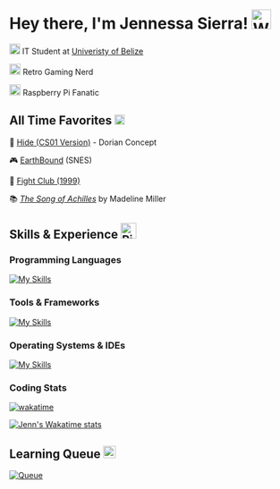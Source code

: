 # Hey there, I'm Jennessa Sierra! <img src="https://user-images.githubusercontent.com/5713670/87202985-820dcb80-c2b6-11ea-9f56-7ec461c497c3.gif" width="35px" alt="Waving Hand">

<dt>
    <dl>
        <img src="https://media.tenor.com/OEAjabUzGKEAAAAi/microsoft-computer.gif" width="19px" alt="Pixel PC GIF"> IT Student at <a href="https://www.ub.edu.bz"> Univeristy of Belize</a>
    </dl>
    <dl>
        <img src="https://i.gifer.com/GYFz.gif" width="20px" alt="GBA GIF"> Retro Gaming Nerd
    </dl>
    <dl>
        <img src="https://www.raspberrypi.org/app/uploads/2012/01/Spec-RaspberryPi-GIF-256-Transp.gif" width="20px" alt="Raspberry Pi Logo GIF"> Raspberry Pi Fanatic
    </dl>  
</dt>

## All Time Favorites <img src="https://i.giphy.com/yHkFwHXeSA9z6DYALc.webp" height="18px" alt="5 Stars GIF">

<dt>
    <dl>
       🎵 <a href="https://www.youtube.com/watch?v=tlFolRo1WiE">Hide (CS01 Version)</a> - Dorian Concept
    </dl>
    <dl>
        🎮 <a href="https://earthbound.fandom.com/wiki/EarthBound">EarthBound</a> (SNES)
    </dl>
    <dl>
        🎥 <a href="https://www.youtube.com/watch?v=qtRKdVHc-cE">Fight Club (1999)</a>
    </dl>
    <dl>
        📚 <a href="https://www.youtube.com/watch?v=iCXx9fzlm-Q"><em>The Song of Achilles</em></a> by Madeline Miller
    </dl>
</dt>

## Skills & Experience <img src="https://img1.picmix.com/output/stamp/normal/7/6/3/6/2496367_4460b.gif" height="28px" alt="Pixel PC GIF">

### Programming Languages

[![My Skills](https://skillicons.dev/icons?i=cpp,html,css,js,ts,go,md&perline=9)](https://skillicons.dev)

### Tools & Frameworks

[![My Skills](https://skillicons.dev/icons?i=cmake,nodejs,npm,express,postgres,git,figma&perline=9)](https://skillicons.dev)

### Operating Systems & IDEs

[![My Skills](https://skillicons.dev/icons?i=vscode,qt,clion,webstorm,windows,ubuntu,mint&perline=9)](https://skillicons.dev)

### Coding Stats

[![wakatime](https://wakatime.com/badge/user/784f2cc4-fc95-4999-a214-1dcf7be5d55b.svg?style=plastic&color=595959)](https://wakatime.com/@784f2cc4-fc95-4999-a214-1dcf7be5d55b)

[![Jenn's Wakatime stats](https://github-readme-stats.vercel.app/api/wakatime?username=jennxsierra&layout=compact&theme=github_dark&langs_count=8)](https://wakatime.com/@jennxsierra)

## Learning Queue <img src="https://i.giphy.com/aYKTYtCYb2ECSKfyal.webp" height="22px" alt="Pixel Hourglass GIF">

[![Queue](https://skillicons.dev/icons?i=cs,py,nextjs,tailwind,react,docker,mongodb&perline=9)](https://skillicons.dev)
